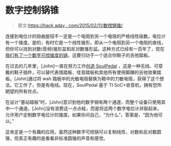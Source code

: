 # 数字控制锅锥

> 原文:[https://hack aday . com/2015/02/11/数控锅锥/](https://hackaday.com/2015/02/11/digitally-controlled-pot-taper/)

连接到电位计的扭曲旋钮不一定是一个电阻到另一个电阻的严格线性级数。电位计有一个锥度。是的，有时它是一个线性锥形，即从一个电阻到另一个电阻的直线，但你可以找到对数(音频)锥形盆和反对数锥形盆。这种方式已经有一百年了，现在[我们有了一个数字可控锥度的锅](http://soulpedal.com/index.php/2015/02/10/variable-tapered-pot/)，这要归功于一个适合你鞋子的吉他踏板。

在过去的几年里，[John]一直在努力工作[创造 SoulPedal](http://soulpedal.com/index.php/2014/03/25/hood/) ，这是一种无线、可穿戴的鞋子插件，可以替代表情踏板、哇音踏板和其他所有使用脚踝的吉他效果踏板。[John]通过将 wah 踏板中的光敏电阻替换为鞋中的力敏电阻，获得了这个想法。它工作了，但是有电线。现在，SoulPedal 基于 TI SoC+收音机，拥有您所期望的所有优点。

在设计“基站踏板”时，[John]意识到他的数字锅有两个通道，而整个设备只使用其中一个通道。[John]没有浪费这一点点硅，而是将这两个数字电位计并联起来，允许用户定制数字电位计的锥度。如果你问自己，“为什么”，答案是，“因为他可以。”

这肯定是一个有趣的应用，虽然这种数字可控锅可以复制线性，对数和反对数圆锥，但真正有趣的是看看非标准圆锥的声音和感觉。